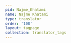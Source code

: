 ```yaml
---
pid: Najme_Khatami
name: Najme Khatami
type: translator
order: '108'
layout: tagpage
collection: translator_tags
---
```

